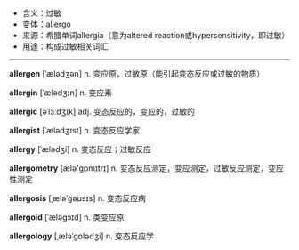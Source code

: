 - <span class="definition">含义：过敏</span>
- <span class="definition">变体：allergo</span>
- <span class="definition">来源：希腊单词allergia（意为altered reaction或hypersensitivity，即过敏）</span>
- <span class="definition">用途：构成过敏相关词汇</span>

---

<span class="vocabulary">**allergen**</span> [ˈælədʒən] n. 变应原，过敏原（能引起变态反应或过敏的物质）

<span class="vocabulary">**allergin**</span> [ˈælədʒɪn] n. 变应素

<span class="vocabulary">**allergic**</span> [əˈlɜːdʒɪk] adj. 变态反应的，变应的，过敏的

<span class="vocabulary">**allergist**</span> [ˈælədʒɪst] n. 变态反应学家

<span class="vocabulary">**allergy**</span> [ˈælədʒi] n. 变态反应；过敏反应

<span class="vocabulary">**allergometry**</span> [ælə'ɡɒmɪtrɪ] n. 变态反应测定，变应测定，过敏反应测定，变应性测定

<span class="vocabulary">**allergosis**</span> [ˌæləˈgəʊsɪs] n. 变态反应病

<span class="vocabulary">**allergoid**</span> [ˈæləgɔɪd] n. 类变应原

<span class="vocabulary">**allergology**</span> [ˌæləˈgɒlədʒi] n. 变态反应学
